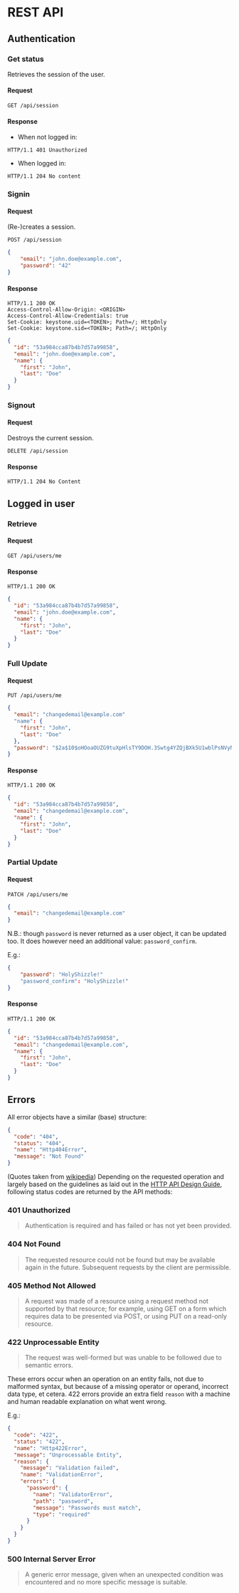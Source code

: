 # REST API

## Authentication

### Get status

Retrieves the session of the user.

#### Request

```shell
GET /api/session
```

#### Response

* When not logged in:

```shell
HTTP/1.1 401 Unauthorized
```

* When logged in:

```shell
HTTP/1.1 204 No content
```

### Signin

#### Request

(Re-)creates a session.

```shell
POST /api/session
```
```json
{
    "email": "john.doe@example.com",
    "password": "42"
}
```

#### Response

```shell
HTTP/1.1 200 OK
Access-Control-Allow-Origin: <ORIGIN>
Access-Control-Allow-Credentials: true
Set-Cookie: keystone.uid=<TOKEN>; Path=/; HttpOnly
Set-Cookie: keystone.sid=<TOKEN>; Path=/; HttpOnly
```
```json
{
  "id": "53a984cca87b4b7d57a99858",
  "email": "john.doe@example.com",
  "name": {
    "first": "John",
    "last": "Doe"
  }
}
```

### Signout

#### Request

Destroys the current session.

```shell
DELETE /api/session
```

#### Response

```shell
HTTP/1.1 204 No Content
```

## Logged in user

### Retrieve

#### Request

```shell
GET /api/users/me
```

#### Response

```shell
HTTP/1.1 200 OK
```
```json
{
  "id": "53a984cca87b4b7d57a99858",
  "email": "john.doe@example.com",
  "name": {
    "first": "John",
    "last": "Doe"
  }
}
```

### Full Update

#### Request

```shell
PUT /api/users/me
```
```json
{
  "email": "changedemail@example.com"
  "name": {
    "first": "John",
    "last": "Doe"
  },
  "password": "$2a$10$oHOoaOUZG9tuXpHlsTY9DOH.3Swtg4YZQjBXk5U1wblPsNVyNcz6i"
}
```

#### Response

```shell
HTTP/1.1 200 OK
```
```json
{
  "id": "53a984cca87b4b7d57a99858",
  "email": "changedemail@example.com",
  "name": {
    "first": "John",
    "last": "Doe"
  }
}
```

### Partial Update

#### Request

```shell
PATCH /api/users/me
```
```json
{
  "email": "changedemail@example.com"
}
```

N.B.: though `password` is never returned as a user object, it can be updated too. It does however need an additional value: `password_confirm`.

E.g.:

```json
{
    "password": "HolyShizzle!"
    "password_confirm": "HolyShizzle!"
}
```

#### Response

```shell
HTTP/1.1 200 OK
```
```json
{
  "id": "53a984cca87b4b7d57a99858",
  "email": "changedemail@example.com",
  "name": {
    "first": "John",
    "last": "Doe"
  }
}
```


## Errors

All error objects have a similar (base) structure:

```json
{
  "code": "404",
  "status": "404",
  "name": "Http404Error",
  "message": "Not Found"
}
```

(Quotes taken from [wikipedia](http://en.wikipedia.org/wiki/List_of_HTTP_status_codes))
Depending on the requested operation and largely based on the guidelines as laid out in the [HTTP API Design Guide](https://github.com/interagent/http-api-design), following status codes are returned by the API methods:

### 401 Unauthorized

> Authentication is required and has failed or has not yet been provided.

### 404 Not Found

> The requested resource could not be found but may be available again in the future. Subsequent requests by the client are permissible.

### 405 Method Not Allowed

> A request was made of a resource using a request method not supported by that resource; for example, using GET on a form which requires data to be presented via POST, or using PUT on a read-only resource.

### 422 Unprocessable Entity

> The request was well-formed but was unable to be followed due to semantic errors.

These errors occur when an operation on an entity fails, not due to malformed syntax, but because of a missing operator or operand, incorrect data type, et cetera.
422 errors provide an extra field `reason` with a machine and human readable explanation on what went wrong.

E.g.:

```json
{
  "code": "422",
  "status": "422",
  "name": "Http422Error",
  "message": "Unprocessable Entity",
  "reason": {
    "message": "Validation failed",
    "name": "ValidationError",
    "errors": {
      "password": {
        "name": "ValidatorError",
        "path": "password",
        "message": "Passwords must match",
        "type": "required"
      }
    }
  }
}
```

### 500 Internal Server Error

> A generic error message, given when an unexpected condition was encountered and no more specific message is suitable.
